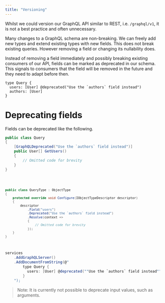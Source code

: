 ```yaml
---
title: "Versioning"
---
```


Whilst we could version our GraphQL API similar to REST, i.e. `/graphql/v1`, it is not a best practice and often unnecessary.

Many changes to a GraphQL schema are non-breaking. We can freely add new types and extend existing types with new fields. This does not break existing queries.
However removing a field or changing its nullability does.

Instead of removing a field immediately and possibly breaking existing consumers of our API, fields can be marked as deprecated in our schema. This signals to consumers that the field will be removed in the future and they need to adapt before then.

```sdl
type Query {
  users: [User] @deprecated("Use the `authors` field instead")
  authors: [User]
}

```

# Deprecating fields

Fields can be deprecated like the following.

<ExampleTabs>
<Implementation>

```csharp
public class Query
{
    [GraphQLDeprecated("Use the `authors` field instead")]
    public User[] GetUsers()
    {
        // Omitted code for brevity
    }
}
```

</Implementation>
<Code>

```csharp
public class QueryType : ObjectType
{
    protected override void Configure(IObjectTypeDescriptor descriptor)
    {
        descriptor
            .Field("users")
            .Deprecated("Use the `authors` field instead")
            .Resolve(context =>
            {
                // Omitted code for brevity
            });
    }
}
```

</Code>
<Schema>

```csharp
services
    .AddGraphQLServer()
    .AddDocumentFromString(@"
        type Query {
          users: [User] @deprecated(""Use the `authors` field instead"")
        }
    ");
```

</Schema>
</ExampleTabs>

> Note: It is currently not possible to deprecate input values, such as arguments.
